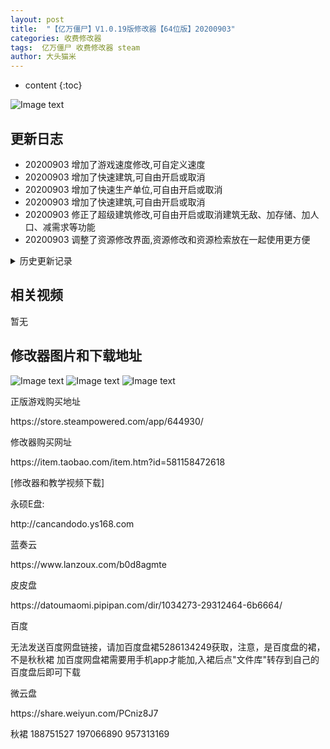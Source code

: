 ```yaml
---
layout: post
title:  "【亿万僵尸】V1.0.19版修改器【64位版】20200903"
categories: 收费修改器
tags:  亿万僵尸 收费修改器 steam 
author: 大头猫米
---
```


* content
{:toc}

![Image text](https://datoumaomi.github.io/pic/YYY/ywjs/logo.jpg)

##  更新日志

 - 20200903  增加了游戏速度修改,可自定义速度
 - 20200903  增加了快速建筑,可自由开启或取消
 - 20200903  增加了快速生产单位,可自由开启或取消
 - 20200903  增加了快速建筑,可自由开启或取消
 - 20200903  修正了超级建筑修改,可自由开启或取消建筑无敌、加存储、加人口、减需求等功能
 - 20200903  调整了资源修改界面,资源修改和资源检索放在一起使用更方便
 




<details>
<summary>历史更新记录</summary>
 <p></p>
  - 20200817  修复科技点修改无效的bug
 <p></p>
 - 20200804  更新修改器支持1.0.19版本(仅限64位版系统)
<p></p>
</details>

## 相关视频
暂无

## 修改器图片和下载地址

![Image text](https://datoumaomi.github.io/pic/YYY/ywjs/1.jpg)
![Image text](https://datoumaomi.github.io/pic/YYY/ywjs/2.jpg)
![Image text](https://datoumaomi.github.io/pic/YYY/ywjs/3.jpg)


<p>正版游戏购买地址</p>
<p>https://store.steampowered.com/app/644930/</p>
<p></p>
<p>修改器购买网址</p>
<p>https://item.taobao.com/item.htm?id=581158472618</p>
<p></p>
<p>[修改器和教学视频下载]</p>
<p>永硕E盘:</p>
<p>http://cancandodo.ys168.com</p>
<p></p>
<p>蓝奏云</p>
<p>https://www.lanzoux.com/b0d8agmte</p>
<p></p>
<p>皮皮盘</p>
<p>https://datoumaomi.pipipan.com/dir/1034273-29312464-6b6664/</p>
<p></p>
<p>百度</p>
<p>无法发送百度网盘链接，请加百度盘裙5286134249获取，注意，是百度盘的裙，不是秋秋裙
加百度网盘裙需要用手机app才能加,入裙后点"文件库"转存到自己的百度盘后即可下载</p>
<p></p>
<p>微云盘</p>
<p></p>
<p>https://share.weiyun.com/PCniz8J7</p>

<p>秋裙 188751527 197066890 957313169</p>
